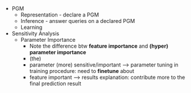-   PGM
    -   Representation - declare  a PGM
    -   Inference - answer queries on a declared PGM
    -   Learning
-   Sensitivity Analysis
    -   Parameter Importance
        -   Note the difference btw **feature importance** and **(hyper) parameter importance**
        -   (the) 
        -   parameter (more) sensitive/important --> parameter tuning in training procedure: need to **finetune** about
        -   feature important --> results explanation: contribute more to the final prediction result
